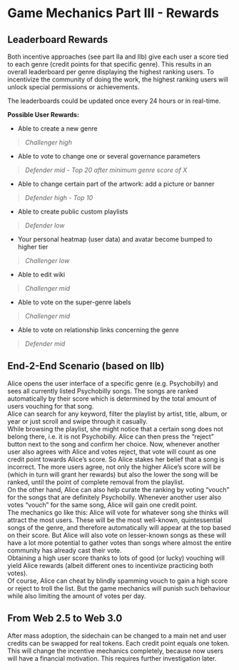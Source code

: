 # Game Mechanics Part III - Rewards


## Leaderboard Rewards

Both incentive approaches (see part IIa and IIb) give each user a score tied to each genre (credit points for that specific genre). This results in an overall leaderboard per genre displaying the highest ranking users. To incentivize the community of doing the work, the highest ranking users will unlock special permissions or achievements.

The leaderboards could be updated once every 24 hours or in real-time.



**Possible User Rewards:**
* Able to create a new genre
>_Challenger high_
* Able to vote to change one or several governance parameters
>_Defender mid - Top 20 after minimum genre score of X_
* Able to change certain part of the artwork: add a picture or banner
>_Defender high - Top 10_
* Able to create public custom playlists
>_Defender low_
* Your personal heatmap (user data) and avatar become bumped to higher tier
>_Challenger low_
* Able to edit wiki
>_Challenger mid_
* Able to vote on the super-genre labels
>_Challenger mid_
* Able to vote on relationship links concerning the genre
>_Defender mid_



## End-2-End Scenario (based on IIb)

Alice opens the user interface of a specific genre (e.g. Psychobilly) and sees all currently listed Psychobilly songs. The songs are ranked automatically by their score which is determined by the total amount of users vouching for that song.  
Alice can search for any keyword, filter the playlist by artist, title, album, or year or just scroll and swipe through it casually.  
While browsing the playlist, she might notice that a certain song does not belong there, i.e. it is not Psychobilly. Alice can then press the “reject” button next to the song and confirm her choice. Now, whenever another user also agrees with Alice and votes reject, that vote will count as one credit point towards Alice’s score. So Alice stakes her belief that a song is incorrect. The more users agree, not only the higher Alice’s score will be (which in turn will grant her rewards) but also the lower the song will be ranked, until the point of complete removal from the playlist.  
On the other hand, Alice can also help curate the ranking by voting “vouch” for the songs that are definitely Psychobilly. Whenever another user also votes “vouch” for the same song, Alice will gain one credit point.  
The mechanics go like this: Alice will vote for whatever song she thinks will attract the most users. These will be the most well-known, quintessential songs of the genre, and therefore automatically will appear at the top based on their score. But Alice will also vote on lesser-known songs as these will have a lot more potential to gather votes than songs where almost the entire community has already cast their vote.  
Obtaining a high user score thanks to lots of good (or lucky) vouching will yield Alice rewards (albeit different ones to incentivize practicing both votes).  
Of course, Alice can cheat by blindly spamming vouch to gain a high score or reject to troll the list. But the game mechanics will punish such behaviour while also limiting the amount of votes per day.


## From Web 2.5 to Web 3.0

After mass adoption, the sidechain can be changed to a main net and user credits can be swapped for real tokens. Each credit point equals one token. This will change the incentive mechanics completely, because now users will have a financial motivation. This requires further investigation later.

